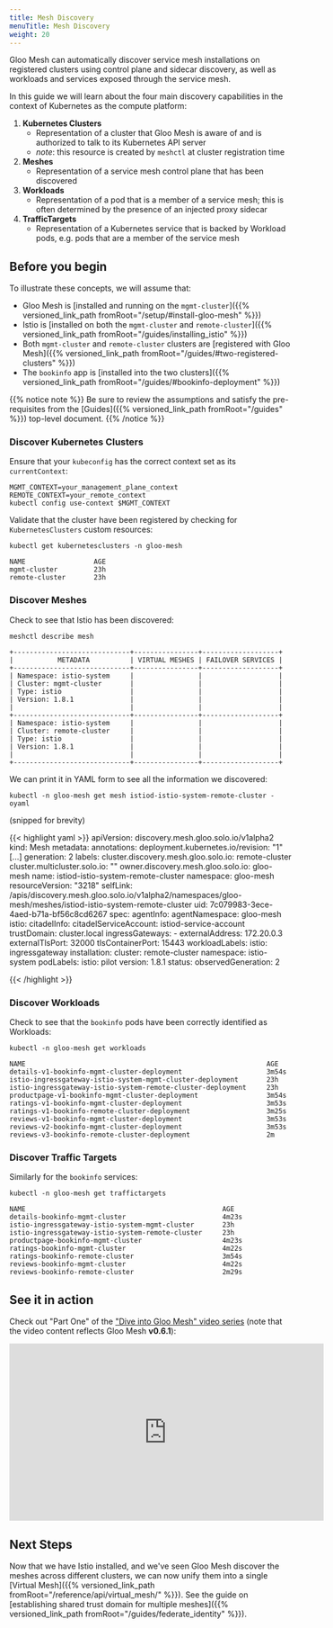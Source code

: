 ```yaml
---
title: Mesh Discovery
menuTitle: Mesh Discovery
weight: 20
---
```


Gloo Mesh can automatically discover service mesh installations on registered clusters using control plane and sidecar discovery, as well as workloads and services exposed through the service mesh.

In this guide we will learn about the four main discovery capabilities in the context of Kubernetes as the compute platform:

1. **Kubernetes Clusters**
    - Representation of a cluster that Gloo Mesh is aware of and is authorized to talk to its Kubernetes API server
    - *note*: this resource is created by `meshctl` at cluster registration time
2. **Meshes**
    - Representation of a service mesh control plane that has been discovered 
3. **Workloads**
    - Representation of a pod that is a member of a service mesh; this is often determined by the presence of an injected proxy sidecar
4. **TrafficTargets**
    - Representation of a Kubernetes service that is backed by Workload pods, e.g. pods that are a member of the service mesh


## Before you begin
To illustrate these concepts, we will assume that:

* Gloo Mesh is [installed and running on the `mgmt-cluster`]({{% versioned_link_path fromRoot="/setup/#install-gloo-mesh" %}})
* Istio is [installed on both the `mgmt-cluster` and `remote-cluster`]({{% versioned_link_path fromRoot="/guides/installing_istio" %}})
* Both `mgmt-cluster` and `remote-cluster` clusters are [registered with Gloo Mesh]({{% versioned_link_path fromRoot="/guides/#two-registered-clusters" %}})
* The `bookinfo` app is [installed into the two clusters]({{% versioned_link_path fromRoot="/guides/#bookinfo-deployment" %}})


{{% notice note %}}
Be sure to review the assumptions and satisfy the pre-requisites from the [Guides]({{% versioned_link_path fromRoot="/guides" %}}) top-level document.
{{% /notice %}}

### Discover Kubernetes Clusters

Ensure that your `kubeconfig` has the correct context set as its `currentContext`:

```shell
MGMT_CONTEXT=your_management_plane_context
REMOTE_CONTEXT=your_remote_context
kubectl config use-context $MGMT_CONTEXT
```

Validate that the cluster have been registered by checking for `KubernetesClusters` custom resources:

```shell
kubectl get kubernetesclusters -n gloo-mesh
```

```shell
NAME                 AGE
mgmt-cluster         23h
remote-cluster       23h
```

### Discover Meshes

Check to see that Istio has been discovered:

```shell
meshctl describe mesh
```

```
+-----------------------------+----------------+-------------------+
|           METADATA          | VIRTUAL MESHES | FAILOVER SERVICES |
+-----------------------------+----------------+-------------------+
| Namespace: istio-system     |                |                   |
| Cluster: mgmt-cluster       |                |                   |
| Type: istio                 |                |                   |
| Version: 1.8.1              |                |                   |
|                             |                |                   |
+-----------------------------+----------------+-------------------+
| Namespace: istio-system     |                |                   |
| Cluster: remote-cluster     |                |                   |
| Type: istio                 |                |                   |
| Version: 1.8.1              |                |                   |
|                             |                |                   |
+-----------------------------+----------------+-------------------+
```

We can print it in YAML form to see all the information we discovered:

```shell
kubectl -n gloo-mesh get mesh istiod-istio-system-remote-cluster -oyaml
```

(snipped for brevity)

{{< highlight yaml >}}
apiVersion: discovery.mesh.gloo.solo.io/v1alpha2
kind: Mesh
metadata:
  annotations:
    deployment.kubernetes.io/revision: "1"
    [...]
  generation: 2
  labels:
    cluster.discovery.mesh.gloo.solo.io: remote-cluster
    cluster.multicluster.solo.io: ""
    owner.discovery.mesh.gloo.solo.io: gloo-mesh
  name: istiod-istio-system-remote-cluster
  namespace: gloo-mesh
  resourceVersion: "3218"
  selfLink: /apis/discovery.mesh.gloo.solo.io/v1alpha2/namespaces/gloo-mesh/meshes/istiod-istio-system-remote-cluster
  uid: 7c079983-3ece-4aed-b71a-bf56c8cd6267
spec:
  agentInfo:
    agentNamespace: gloo-mesh
  istio:
    citadelInfo:
      citadelServiceAccount: istiod-service-account
      trustDomain: cluster.local
    ingressGateways:
    - externalAddress: 172.20.0.3
      externalTlsPort: 32000
      tlsContainerPort: 15443
      workloadLabels:
        istio: ingressgateway
    installation:
      cluster: remote-cluster
      namespace: istio-system
      podLabels:
        istio: pilot
      version: 1.8.1
status:
  observedGeneration: 2

{{< /highlight >}}

### Discover Workloads

Check to see that the `bookinfo` pods have been correctly identified as Workloads:

```shell
kubectl -n gloo-mesh get workloads
```

```
NAME                                                            AGE
details-v1-bookinfo-mgmt-cluster-deployment                     3m54s
istio-ingressgateway-istio-system-mgmt-cluster-deployment       23h
istio-ingressgateway-istio-system-remote-cluster-deployment     23h
productpage-v1-bookinfo-mgmt-cluster-deployment                 3m54s
ratings-v1-bookinfo-mgmt-cluster-deployment                     3m53s
ratings-v1-bookinfo-remote-cluster-deployment                   3m25s
reviews-v1-bookinfo-mgmt-cluster-deployment                     3m53s
reviews-v2-bookinfo-mgmt-cluster-deployment                     3m53s
reviews-v3-bookinfo-remote-cluster-deployment                   2m
```

### Discover Traffic Targets

Similarly for the `bookinfo` services:

```shell
kubectl -n gloo-mesh get traffictargets
```

```
NAME                                                 AGE
details-bookinfo-mgmt-cluster                        4m23s
istio-ingressgateway-istio-system-mgmt-cluster       23h
istio-ingressgateway-istio-system-remote-cluster     23h
productpage-bookinfo-mgmt-cluster                    4m23s
ratings-bookinfo-mgmt-cluster                        4m22s
ratings-bookinfo-remote-cluster                      3m54s
reviews-bookinfo-mgmt-cluster                        4m22s
reviews-bookinfo-remote-cluster                      2m29s
```

## See it in action

Check out "Part One" of the ["Dive into Gloo Mesh" video series](https://www.youtube.com/watch?v=4sWikVELr5M&list=PLBOtlFtGznBjr4E9xYHH9eVyiOwnk1ciK)
(note that the video content reflects Gloo Mesh <b>v0.6.1</b>):

<iframe width="560" height="315" src="https://www.youtube.com/embed/4sWikVELr5M" frameborder="0" allow="accelerometer; autoplay; encrypted-media; gyroscope; picture-in-picture" allowfullscreen></iframe>

## Next Steps

Now that we have Istio installed, and we've seen Gloo Mesh discover the meshes across different clusters, we can now unify them into a single [Virtual Mesh]({{% versioned_link_path fromRoot="/reference/api/virtual_mesh/" %}}). See the guide on [establishing shared trust domain for multiple meshes]({{% versioned_link_path fromRoot="/guides/federate_identity" %}}).

